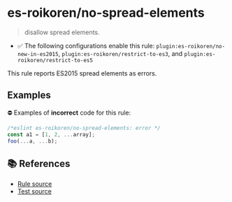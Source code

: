 # es-roikoren/no-spread-elements
> disallow spread elements.

- ✅ The following configurations enable this rule: `plugin:es-roikoren/no-new-in-es2015`, `plugin:es-roikoren/restrict-to-es3`, and `plugin:es-roikoren/restrict-to-es5`

This rule reports ES2015 spread elements as errors.

## Examples

⛔ Examples of **incorrect** code for this rule:

```js
/*eslint es-roikoren/no-spread-elements: error */
const a1 = [1, 2, ...array];
foo(...a, ...b);
```

## 📚 References

- [Rule source](https://github.com/roikoren755/eslint-plugin-es/blob/v2.0.0/src/rules/no-spread-elements.ts)
- [Test source](https://github.com/roikoren755/eslint-plugin-es/blob/v2.0.0/tests/src/rules/no-spread-elements.ts)
